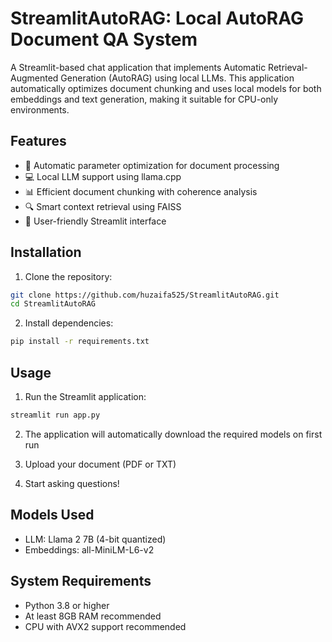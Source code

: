# StreamlitAutoRAG: Local AutoRAG Document QA System

A Streamlit-based chat application that implements Automatic Retrieval-Augmented Generation (AutoRAG) using local LLMs. This application automatically optimizes document chunking and uses local models for both embeddings and text generation, making it suitable for CPU-only environments.

## Features

- 🚀 Automatic parameter optimization for document processing
- 💻 Local LLM support using llama.cpp
- 📊 Efficient document chunking with coherence analysis
- 🔍 Smart context retrieval using FAISS
- 📱 User-friendly Streamlit interface

## Installation

1. Clone the repository:
```bash
git clone https://github.com/huzaifa525/StreamlitAutoRAG.git
cd StreamlitAutoRAG
```

2. Install dependencies:
```bash
pip install -r requirements.txt
```

## Usage

1. Run the Streamlit application:
```bash
streamlit run app.py
```

2. The application will automatically download the required models on first run

3. Upload your document (PDF or TXT)

4. Start asking questions!

## Models Used

- LLM: Llama 2 7B (4-bit quantized)
- Embeddings: all-MiniLM-L6-v2

## System Requirements

- Python 3.8 or higher
- At least 8GB RAM recommended
- CPU with AVX2 support recommended